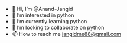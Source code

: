 - 👋 Hi, I’m @Anand-Jangid
- 👀 I’m interested in python
- 🌱 I’m currently learning python
- 💞️ I’m looking to collaborate on python
- 📫 How to reach me jangidme88@gmail.com

<!---
Anand-Jangid/Anand-Jangid is a ✨ special ✨ repository because its `README.md` (this file) appears on your GitHub profile.
You can click the Preview link to take a look at your changes.
--->
